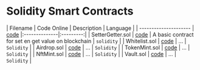 # Solidity Smart Contracts

| Filename              | Code Online   | Description   | Language  |
| --------------------- | [code][codedamn_settergetter] |:--------------|:---------:|
| SetterGetter.sol      | [code][codedamn_settergetter] | A basic contract for set en get value on blockchain | `solidity` |
| Whitelist.sol         | [code][codedamn_settergetter] | ... | `Solidity` |
| Airdrop.sol           | [code][codedamn_settergetter] | ... | `Solidity` |
| TokenMint.sol         | [code][codedamn_settergetter] | ... | `Solidity` |
| NftMint.sol           | [code][codedamn_settergetter] | ... | `Solidity` |
| Vault.sol             | [code][codedamn_settergetter] | ... | `Solidity` |

[codedamn_settergetter]: https://codedamn.com/playground/nDPRTP793jQMWXcmbxhRy/

